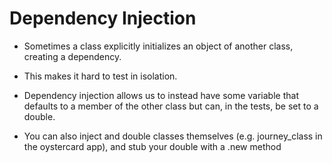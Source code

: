 # Dependency Injection

* Sometimes a class explicitly initializes an object of another class, creating a dependency.
* This makes it hard to test in isolation.
* Dependency injection allows us to instead have some variable that defaults to a member of the other class but can, in the tests, be set to a double.

* You can also inject and double classes themselves (e.g. journey_class in the oystercard app), and stub your double with a .new method
